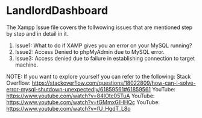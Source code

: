 # LandlordDashboard
The Xampp Issue file covers the follwowing issues that are mentioned step by step and in detail in it.
1) Issue1: What to do if XAMP gives you an error on your MySQL running?
2) Issue2: Access Denied to phpMyAdmin due to MySQL error.
3) Issue3: Access denied due to failure in establishing connection to target machine.

NOTE: 
If you want to explore yourself you can refer to the following:
Stack Overflow: https://stackoverflow.com/questions/18022809/how-can-i-solve-error-mysql-shutdown-unexpectedly/61859561#61859561
YouTube: https://www.youtube.com/watch?v=84IOtc05TuA
YouTube: https://www.youtube.com/watch?v=tGMmxGIHHQc
YouTube: https://www.youtube.com/watch?v=fU_HgdT_L8o
